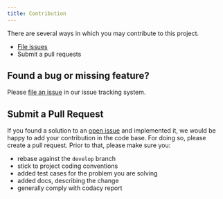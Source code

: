```yaml
---
title: Contribution
---
```


There are several ways in which you may contribute to this project.

* [File issues](https://github.com/toolisticon/avro-kotlin/issues)
* Submit a pull requests

## Found a bug or missing feature?

Please [file an issue](https://github.com/toolisticon/avro-kotlin/issues) in our
issue tracking system.

## Submit a Pull Request

If you found a solution to an [open issue](https://github.com/toolisticon/avro-kotlin/issues)
and implemented it, we would be happy to add your contribution in the code base. For doing so,
please create a pull request. Prior to that, please make sure you:

- rebase against the `develop` branch
- stick to project coding conventions
- added test cases for the problem you are solving
- added docs, describing the change
- generally comply with codacy report
